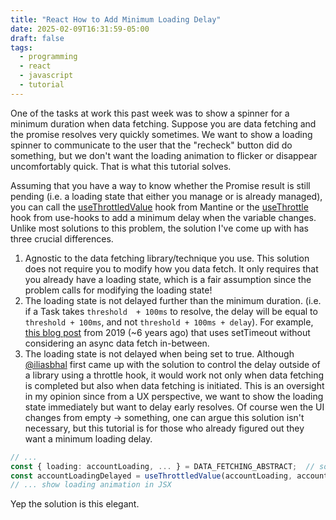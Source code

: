 ```yaml
---
title: "React How to Add Minimum Loading Delay"
date: 2025-02-09T16:31:59-05:00
draft: false
tags:
  - programming
  - react
  - javascript
  - tutorial
---
```


One of the tasks at work this past week was to show a spinner for a minimum duration when data fetching. Suppose you are data fetching and the promise resolves very quickly sometimes. We want to show a loading spinner to communicate to the user that the "recheck" button did do something, but we don't want the loading animation to flicker or disappear uncomfortably quick. That is what this tutorial solves.

Assuming that you have a way to know whether the Promise result is still pending (i.e. a loading state that either you manage or is already managed), you can call the [useThrottledValue](https://mantine.dev/hooks/use-throttled-value/) hook from Mantine or the [useThrottle](https://usehooks.com/usethrottle) hook from use-hooks to add a minimum delay when the variable changes. Unlike most solutions to this problem, the solution I've come up with has three crucial differences.

1. Agnostic to the data fetching library/technique you use. This solution does not require you to modify how you data fetch. It only requires that you already have a loading state, which is a fair assumption since the problem calls for modifying the loading state!
2. The loading state is not delayed further than the minimum duration. (i.e. if a Task takes `threshold  + 100ms` to resolve, the delay will be equal to `threshold + 100ms`, and not `threshold + 100ms + delay`). For example, [this blog post](https://web.archive.org/web/20220924222141/https://humble.dev/creating-a-nice-loading-button-with-react-hooks) from 2019 (~6 years ago) that uses setTimeout without considering an async data fetch in-between.
3. The loading state is not delayed when being set to true. Although [@iliasbhal](https://github.com/TanStack/query/discussions/6905#discussioncomment-10472806) first came up with the solution to control the delay outside of a library using a throttle hook, it would work not only when data fetching is completed but also  when data fetching is initiated. This is an oversight in my opinion since from a UX perspective, we want to show the loading state immediately but want to delay early resolves. Of course wen the UI changes from empty &rarr; something, one can argue this solution isn't necessary, but this tutorial is for those who already figured out they want a minimum loading delay.

```ts
// ...
const { loading: accountLoading, ... } = DATA_FETCHING_ABSTRACT;  // something returned by TanStack's React Query or a custom useAsync hook
const accountLoadingDelayed = useThrottledValue(accountLoading, accountLoading ? 400 : 0);
// ... show loading animation in JSX
```

Yep the solution is this elegant.
